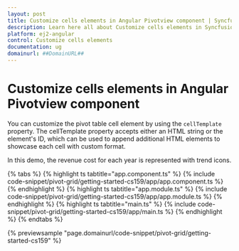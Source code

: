 ```yaml
---
layout: post
title: Customize cells elements in Angular Pivotview component | Syncfusion
description: Learn here all about Customize cells elements in Syncfusion Angular Pivotview component of Syncfusion Essential JS 2 and more.
platform: ej2-angular
control: Customize cells elements 
documentation: ug
domainurl: ##DomainURL##
---
```


# Customize cells elements in Angular Pivotview component

You can customize the pivot table cell element by using the `cellTemplate` property.
The cellTemplate property accepts either an HTML string or the element's ID, which can be used to append additional HTML elements to showcase each cell with custom format.

In this demo, the revenue cost for each year is represented with trend icons.

{% tabs %}
{% highlight ts tabtitle="app.component.ts" %}
{% include code-snippet/pivot-grid/getting-started-cs159/app/app.component.ts %}
{% endhighlight %}
{% highlight ts tabtitle="app.module.ts" %}
{% include code-snippet/pivot-grid/getting-started-cs159/app/app.module.ts %}
{% endhighlight %}
{% highlight ts tabtitle="main.ts" %}
{% include code-snippet/pivot-grid/getting-started-cs159/app/main.ts %}
{% endhighlight %}
{% endtabs %}
  
{% previewsample "page.domainurl/code-snippet/pivot-grid/getting-started-cs159" %}
